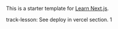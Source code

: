This is a starter template for [Learn Next.js](https://nextjs.org/learn).

track-lesson:
See deploy in vercel section. 1